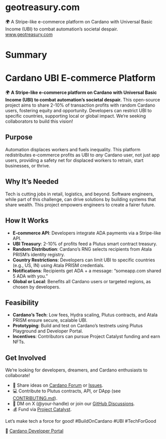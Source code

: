 # geotreasury.com
🌍 A Stripe-like e-commerce platform on Cardano with Universal Basic Income (UBI) to combat automation’s societal despair. 
www.geotreasury.com

# Summary
# Cardano UBI E-commerce Platform

🌍 **A Stripe-like e-commerce platform on Cardano with Universal Basic Income (UBI) to combat automation’s societal despair.** This open-source project aims to share 2-10% of transaction profits with random Cardano users, fostering equity and opportunity. Developers can restrict UBI to specific countries, supporting local or global impact. We’re seeking collaborators to build this vision!

## Purpose
Automation displaces workers and fuels inequality. This platform redistributes e-commerce profits as UBI to *any* Cardano user, not just app users, providing a safety net for displaced workers to retrain, start businesses, or thrive.

## Why It’s Needed
Tech is cutting jobs in retail, logistics, and beyond. Software engineers, while part of this challenge, can drive solutions by building systems that share wealth. This project empowers engineers to create a fairer future.

## How It Works
- **E-commerce API**: Developers integrate ADA payments via a Stripe-like API.
- **UBI Treasury**: 2-10% of profits feed a Plutus smart contract treasury.
- **Random Distribution**: Cardano’s RNG selects recipients from Atala PRISM’s identity registry.
- **Country Restrictions**: Developers can limit UBI to specific countries (e.g., US, IN) using Atala PRISM credentials.
- **Notifications**: Recipients get ADA + a message: “someapp.com shared 5 ADA with you.”
- **Global or Local**: Benefits all Cardano users or targeted regions, as chosen by developers.

## Feasibility
- **Cardano’s Tech**: Low fees, Hydra scaling, Plutus contracts, and Atala PRISM ensure secure, scalable UBI.
- **Prototyping**: Build and test on Cardano’s testnets using Plutus Playground and Developer Portal.
- **Incentives**: Contributors can pursue Project Catalyst funding and earn NFTs.

## Get Involved
We’re looking for developers, dreamers, and Cardano enthusiasts to collaborate!  
- 📝 Share ideas on [Cardano Forum](https://forum.cardano.org) or [Issues](https://github.com/your-repo/issues).  
- 💻 Contribute to Plutus contracts, API, or DApp (see [CONTRIBUTING.md](CONTRIBUTING.md)).  
- 📩 DM on X (@your-handle) or join our [GitHub Discussions](https://github.com/your-repo/discussions).  
- 💰 Fund via [Project Catalyst](https://projectcatalyst.io).

Let’s make tech a force for good! #BuildOnCardano #UBI #TechForGood

🔗 [Cardano Developer Portal](https://developers.cardano.org)
